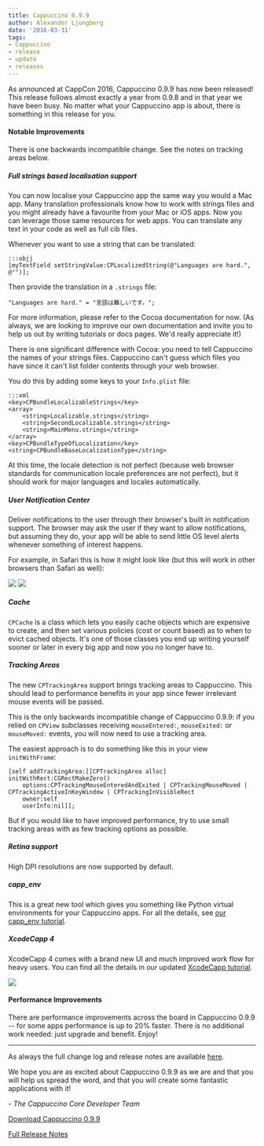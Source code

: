 ```yaml
---
title: Cappuccino 0.9.9
author: Alexander Ljungberg
date: '2016-03-31'
tags:
- Cappuccino
- release
- update
- releases
---
```


As announced at CappCon 2016, Cappuccino 0.9.9 has now been released! This release follows almost exactly a year from 0.9.8 and in that year we have been busy. No matter what your Cappuccino app is about, there is something in this release for you.


#### Notable Improvements

There is one backwards incompatible change. See the notes on tracking areas below.

##### Full strings based localisation support

You can now localise your Cappuccino app the same way you would a Mac app. Many translation professionals know how to work with strings files and you might already have a favourite from your Mac or iOS apps. Now you can leverage those same resources for web apps. You can translate any text in your code as well as full cib files.

Whenever you want to use a string that can be translated:

    :::objj
    [myTextField setStringValue:CPLocalizedString(@"Languages are hard.", @"")];

Then provide the translation in a `.strings` file:

    "Languages are hard." = "言語は難しいです。";

For more information, please refer to the Cocoa documentation for now. (As always, we are looking to improve our own documentation and invite you to help us out by writing tutorials or docs pages. We'd really appreciate it!)

There is one significant difference with Cocoa: you need to tell Cappuccino the names of your strings files. Cappuccino can't guess which files you have since it can't list folder contents through your web browser.

You do this by adding some keys to your `Info.plist` file:

    :::xml
    <key>CPBundleLocalizableStrings</key>
    <array>
        <string>Localizable.strings</string>
        <string>SecondLocalizable.strings</string>
        <string>MainMenu.strings</string>
    </array>
    <key>CPBundleTypeOfLocalization</key>
    <string>CPBundleBaseLocalizationType</string>

At this time, the locale detection is not perfect (because web browser standards for communication locale preferences are not perfect), but it should work for major languages and locales automatically.

#####  User Notification Center

Deliver notifications to the user through their browser's built in notification support. The browser may ask the user if they want to allow notifications, but assuming they do, your app will be able to send little OS level alerts whenever something of interest happens.

For example, in Safari this is how it might look like (but this will work in other browsers than Safari as well):

[![](/img/cpo-uploads/2016/03/CPUserNotification-1.png)](/img/cpo-uploads/2016/03/CPUserNotification-1.png)
[![](/img/cpo-uploads/2016/03/CPUserNotification-2.png)](/img/cpo-uploads/2016/03/CPUserNotification-2.png)

##### Cache

`CPCache` is a class which lets you easily cache objects which are expensive to create, and then set various policies (cost or count based) as to when to evict cached objects. It's one of those classes you end up writing yourself sooner or later in every big app and now you no longer have to.

##### Tracking Areas

The new `CPTrackingArea` support brings tracking areas to Cappuccino. This should lead to performance benefits in your app since fewer irrelevant mouse events will be passed.

This is the only backwards incompatible change of Cappuccino 0.9.9: if you relied on `CPView` subclasses receiving `mouseEntered:`, `mouseExited:` or `mouseMoved:` events, you will now need to use a tracking area.

The easiest approach is to do something like this in your view `initWithFrame`:

    [self addTrackingArea:[[CPTrackingArea alloc] initWithRect:CGRectMakeZero()
        options:CPTrackingMouseEnteredAndExited | CPTrackingMouseMoved | CPTrackingActiveInKeyWindow | CPTrackingInVisibleRect
        owner:self
        userInfo:nil]];

But if you would like to have improved performance, try to use small tracking areas with as few tracking options as possible.

##### Retina support

High DPI resolutions are now supported by default.

##### capp_env

This is a great new tool which gives you something like Python virtual environments for your Cappuccino apps. For all the details, see [our capp_env tutorial](/blog/2016/03/capp_env.html).

##### XcodeCapp 4

XcodeCapp 4 comes with a brand new UI and much improved work flow for heavy users. You can find all the details in our updated [XcodeCapp tutorial](/learn/xcode-basics.html).

[![](/img/cpo-uploads/2016/03/xcodecapp-4.png)](/img/cpo-uploads/2016/03/xcodecapp-4.png)

#### Performance Improvements

There are performance improvements across the board in Cappuccino 0.9.9 -- for some apps performance is up to 20% faster. There is no additional work needed: just upgrade and benefit. Enjoy!

---

As always the full change log and release notes are available [here](/cappuccino-release-notes.html).

We hope you are as excited about Cappuccino 0.9.9 as we are and that you will help us spread the word, and that you will create some fantastic applications with it!

_- The Cappuccino Core Developer Team_

[Download Cappuccino 0.9.9](/downloads.html)

[Full Release Notes](/cappuccino-release-notes.html)
